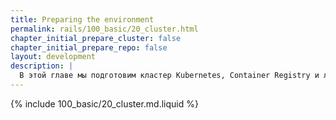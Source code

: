 ```yaml
---
title: Preparing the environment
permalink: rails/100_basic/20_cluster.html
chapter_initial_prepare_cluster: false
chapter_initial_prepare_repo: false
layout: development
description: |
  В этой главе мы подготовим кластер Kubernetes, Container Registry и локальное окружение для развертывания приложений.
---
```

{% include 100_basic/20_cluster.md.liquid %}
